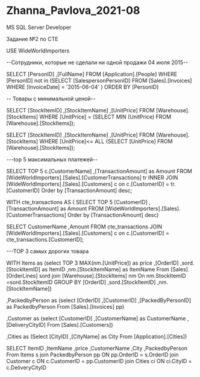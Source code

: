 # Zhanna_Pavlova_2021-08
MS SQL Server Developer

Задание №2 по CTE

USE WideWorldImporters

--Сотрудники, которые не сделали ни одной продажи 04 июля 2015--

SELECT
		 [PersonID]
		,[FullName]
FROM [Application].[People] 
WHERE [PersonID] not in	(SELECT
						[SalespersonPersonID]
						FROM [Sales].[Invoices]
						WHERE [InvoiceDate] = '2015-06-04'
						)
ORDER BY [PersonID]


  -- Товары с минимальной ценой--

SELECT [StockItemID]
      ,[StockItemName]
	  ,[UnitPrice]
FROM [Warehouse].[StockItems]
WHERE [UnitPrice] = (SELECT MIN (UnitPrice)
					FROM [Warehouse].[StockItems]);

SELECT [StockItemID]
      ,[StockItemName]
	  ,[UnitPrice]
FROM [Warehouse].[StockItems]
WHERE [UnitPrice]<= ALL (SELECT [UnitPrice]
							FROM [Warehouse].[StockItems]);

---top 5 максимальных платежей--

SELECT TOP 5
		 c.[CustomerName]
		,[TransactionAmount] as Amount
FROM [WideWorldImporters].[Sales].[CustomerTransactions] tr
INNER JOIN [WideWorldImporters].[Sales].[Customers] c on c.[CustomerID] = tr.[CustomerID]
Order by [TransactionAmount] desc;

 WITH cte_transactions  AS  (
SELECT TOP 5
		 [CustomerID]
		,[TransactionAmount] as Amount
FROM [WideWorldImporters].[Sales].[CustomerTransactions]
Order by [TransactionAmount] desc) 


SELECT CustomerName
,Amount
FROM cte_transactions
 JOIN [WideWorldImporters].[Sales].[Customers] c on c.[CustomerID] = cte_transactions.[CustomerID];

 ---ТОР 3 самых дорогих товара

 WITH Items as
 (select TOP 3 MAX(nm.[UnitPrice]) as price
			,[OrderID]
			,sord.[StockItemID] as ItemID
			,nm.[StockItemName] as ItemName
	From [Sales].[OrderLines] sord
	  join [Warehouse].[StockItems] nm On nm.StockItemID =sord.StockItemID
	 	GROUP BY 	[OrderID]
					,sord.[StockItemID]
					,nm.[StockItemName])

,PackedbyPerson as
(select [OrderID]
		,[CustomerID]
		,[PackedByPersonID] as PackedbyPerson
	  From [Sales].[Invoices] pp)

,Customer as
(select [CustomerID]
      ,[CustomerName] as CustomerName
	  ,[DeliveryCityID]
	  From [Sales].[Customers])

,Cities as 
(Select  [CityID]
		,[CityName] as City
	  From [Application].[Cities])

SELECT ItemID
		,ItemName
		,price
		,CustomerName
		,City
		,PackedbyPerson
	From Items s
		join PackedbyPerson pp ON pp.OrderID = s.OrderID
		join Customer c ON c.CustomerID = pp.CustomerID
		join Cities ci ON ci.CityID = c.DeliveryCityID
